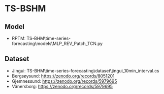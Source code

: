# TS-BSHM
## Model
- RPTM: TS-BHM\time-series-forecasting\models\MLP_REV_Patch_TCN.py
## Dataset
- Jingui: TS-BHM\time-series-forecasting\dataset\jingui_10min_interval.cs
- Bergsøysund: https://zenodo.org/records/8051201
- Gjemnessund: https://zenodo.org/records/5979695
- Vänersborg: https://zenodo.org/records/5979695
